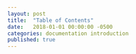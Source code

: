 ```yaml
---
layout: post
title:  "Table of Contents"
date:   2018-01-01 00:00:00 -0500
categories: documentation introduction
published: true
---
```


